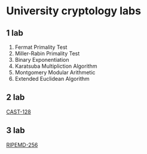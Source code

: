 # University cryptology labs

## 1 lab
  1. Fermat Primality Test
  2. Miller-Rabin Primality Test
  3. Binary Exponentiation
  4. Karatsuba Multipliction Algorithm
  5. Montgomery Modular Arithmetic 
  6. Extended Euclidean Algorithm

## 2 lab
  [CAST-128](https://ru.wikipedia.org/wiki/CAST-128)
  
## 3 lab
  [RIPEMD-256](https://ru.wikipedia.org/wiki/RIPEMD-256)
